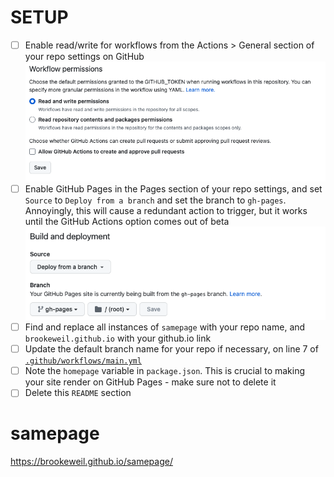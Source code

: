 # SETUP
- [ ] Enable read/write for workflows from the Actions > General section of your repo settings on GitHub
![GitHub Workflow settings](docs/workflow-read-write.png)
- [ ] Enable GitHub Pages in the Pages section of your repo settings, and set `Source` to `Deploy from a branch` and set the branch to `gh-pages`. Annoyingly, this will cause a redundant action to trigger, but it works until the GitHub Actions option comes out of beta
![GitHub Pages settings](docs/source-branch.png)
- [ ] Find and replace all instances of `samepage` with your repo name, and `brookeweil.github.io` with your github.io link
- [ ] Update the default branch name for your repo if necessary, on line 7 of [`.github/workflows/main.yml`](myLib/README.md)
- [ ] Note the `homepage` variable in `package.json`. This is crucial to making your site render on GitHub Pages - make sure not to delete it
- [ ] Delete this `README` section

# samepage
https://brookeweil.github.io/samepage/

